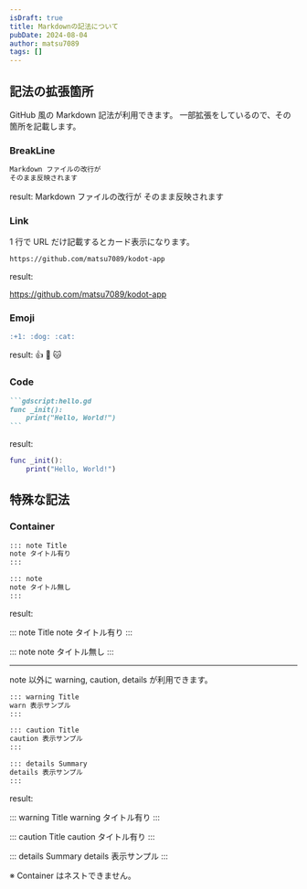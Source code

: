 ```yaml
---
isDraft: true
title: Markdownの記法について
pubDate: 2024-08-04
author: matsu7089
tags: []
---
```


## 記法の拡張箇所

GitHub 風の Markdown 記法が利用できます。
一部拡張をしているので、その箇所を記載します。

### BreakLine

```md
Markdown ファイルの改行が
そのまま反映されます
```

result:
Markdown ファイルの改行が
そのまま反映されます

### Link

1 行で URL だけ記載するとカード表示になります。

```md
https://github.com/matsu7089/kodot-app
```

result:

https://github.com/matsu7089/kodot-app

### Emoji

```md
:+1: :dog: :cat:
```

result:
:+1: :dog: :cat:

### Code

````md
```gdscript:hello.gd
func _init():
    print("Hello, World!")
```
````

result:

```gdscript:hello.gd
func _init():
    print("Hello, World!")
```

## 特殊な記法

### Container

```md
::: note Title
note タイトル有り
:::

::: note
note タイトル無し
:::
```

result:

::: note Title
note タイトル有り
:::

::: note
note タイトル無し
:::

---

note 以外に warning, caution, details が利用できます。

```md
::: warning Title
warn 表示サンプル
:::

::: caution Title
caution 表示サンプル
:::

::: details Summary
details 表示サンプル
:::
```

result:

::: warning Title
warning タイトル有り
:::

::: caution Title
caution タイトル有り
:::

::: details Summary
details 表示サンプル
:::

※ Container はネストできません。
